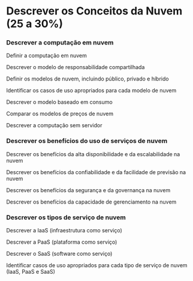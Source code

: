 
# Descrever os Conceitos da Nuvem (25 a 30%)

### Descrever a computação em nuvem

Definir a computação em nuvem

Descrever o modelo de responsabilidade compartilhada

Definir os modelos de nuvem, incluindo público, privado e híbrido

Identificar os casos de uso apropriados para cada modelo de nuvem

Descrever o modelo baseado em consumo

Comparar os modelos de preços de nuvem

Descrever a computação sem servidor

### Descrever os benefícios do uso de serviços de nuvem

Descrever os benefícios da alta disponibilidade e da escalabilidade na nuvem

Descrever os benefícios da confiabilidade e da facilidade de previsão na nuvem

Descrever os benefícios da segurança e da governança na nuvem

Descrever os benefícios da capacidade de gerenciamento na nuvem


### Descrever os tipos de serviço de nuvem

Descrever a IaaS (infraestrutura como serviço)

Descrever a PaaS (plataforma como serviço)

Descrever o SaaS (software como serviço)

Identificar casos de uso apropriados para cada tipo de serviço de nuvem (IaaS, PaaS e SaaS)